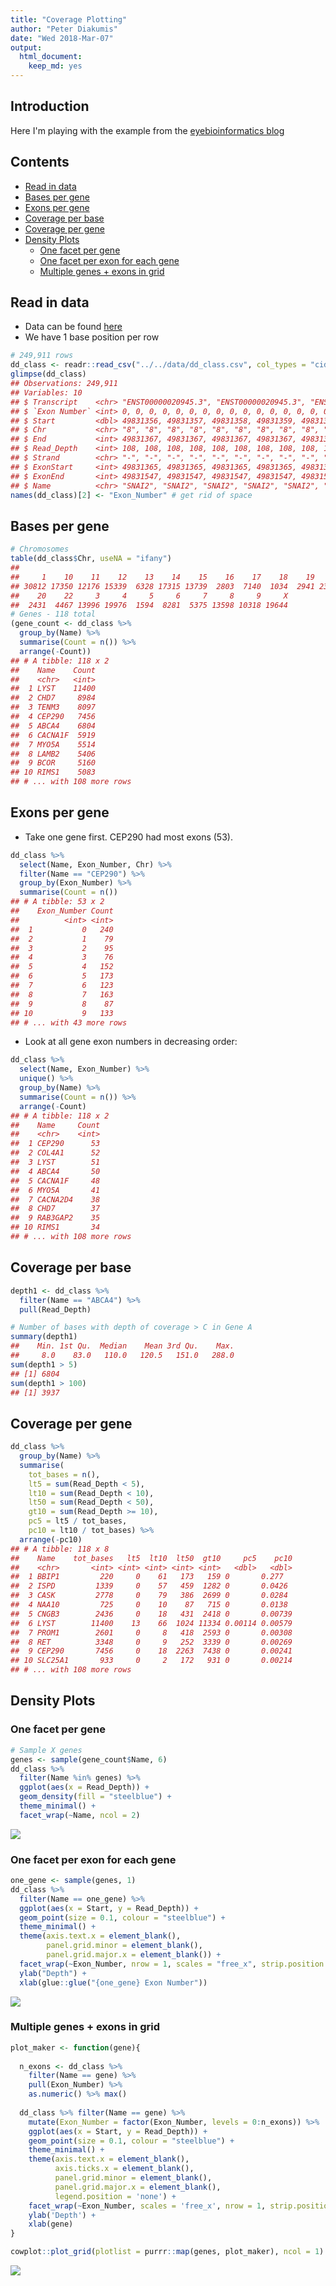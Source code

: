 ```yaml
---
title: "Coverage Plotting"
author: "Peter Diakumis"
date: "Wed 2018-Mar-07"
output: 
  html_document: 
    keep_md: yes
---
```




## Introduction

Here I'm playing with the example from the
[eyebioinformatics blog](http://davemcg.github.io/post/let-s-plot-3-base-pair-resolution-ngs-exome-coverage-plots-part-1)

## Contents
<!-- vim-markdown-toc GFM -->

* [Read in data](#read-in-data)
* [Bases per gene](#bases-per-gene)
* [Exons per gene](#exons-per-gene)
* [Coverage per base](#coverage-per-base)
* [Coverage per gene](#coverage-per-gene)
* [Density Plots](#density-plots)
    * [One facet per gene](#one-facet-per-gene)
    * [One facet per exon for each gene](#one-facet-per-exon-for-each-gene)
    * [Multiple genes + exons in grid](#multiple-genes--exons-in-grid)

<!-- vim-markdown-toc -->

## Read in data
* Data can be found
  [here](https://github.com/davemcg/Let_us_plot/raw/master/003_coverage/dd_class.csv)
* We have 1 base position per row


```r
# 249,911 rows
dd_class <- readr::read_csv("../../data/dd_class.csv", col_types = "cidciiciic")
glimpse(dd_class)
## Observations: 249,911
## Variables: 10
## $ Transcript    <chr> "ENST00000020945.3", "ENST00000020945.3", "ENST0...
## $ `Exon Number` <int> 0, 0, 0, 0, 0, 0, 0, 0, 0, 0, 0, 0, 0, 0, 0, 0, ...
## $ Start         <dbl> 49831356, 49831357, 49831358, 49831359, 49831360...
## $ Chr           <chr> "8", "8", "8", "8", "8", "8", "8", "8", "8", "8"...
## $ End           <int> 49831367, 49831367, 49831367, 49831367, 49831367...
## $ Read_Depth    <int> 108, 108, 108, 108, 108, 108, 108, 108, 108, 108...
## $ Strand        <chr> "-", "-", "-", "-", "-", "-", "-", "-", "-", "-"...
## $ ExonStart     <int> 49831365, 49831365, 49831365, 49831365, 49831365...
## $ ExonEnd       <int> 49831547, 49831547, 49831547, 49831547, 49831547...
## $ Name          <chr> "SNAI2", "SNAI2", "SNAI2", "SNAI2", "SNAI2", "SN...
names(dd_class)[2] <- "Exon_Number" # get rid of space
```

## Bases per gene


```r
# Chromosomes
table(dd_class$Chr, useNA = "ifany")
## 
##     1    10    11    12    13    14    15    16    17    18    19     2 
## 30812 17350 12176 15339  6328 17315 13739  2803  7140  1034  2941 23254 
##    20    22     3     4     5     6     7     8     9     X 
##  2431  4467 13996 19976  1594  8281  5375 13598 10318 19644
# Genes - 118 total
(gene_count <- dd_class %>%
  group_by(Name) %>% 
  summarise(Count = n()) %>% 
  arrange(-Count))
## # A tibble: 118 x 2
##    Name    Count
##    <chr>   <int>
##  1 LYST    11400
##  2 CHD7     8984
##  3 TENM3    8097
##  4 CEP290   7456
##  5 ABCA4    6804
##  6 CACNA1F  5919
##  7 MYO5A    5514
##  8 LAMB2    5406
##  9 BCOR     5160
## 10 RIMS1    5083
## # ... with 108 more rows
```

## Exons per gene 

* Take one gene first. CEP290 had most exons (53).


```r
dd_class %>%
  select(Name, Exon_Number, Chr) %>%
  filter(Name == "CEP290") %>%
  group_by(Exon_Number) %>%
  summarise(Count = n())
## # A tibble: 53 x 2
##    Exon_Number Count
##          <int> <int>
##  1           0   240
##  2           1    79
##  3           2    95
##  4           3    76
##  5           4   152
##  6           5   173
##  7           6   123
##  8           7   163
##  9           8    87
## 10           9   133
## # ... with 43 more rows
```

* Look at all gene exon numbers in decreasing order:


```r
dd_class %>% 
  select(Name, Exon_Number) %>% 
  unique() %>%
  group_by(Name) %>% 
  summarise(Count = n()) %>% 
  arrange(-Count)
## # A tibble: 118 x 2
##    Name     Count
##    <chr>    <int>
##  1 CEP290      53
##  2 COL4A1      52
##  3 LYST        51
##  4 ABCA4       50
##  5 CACNA1F     48
##  6 MYO5A       41
##  7 CACNA2D4    38
##  8 CHD7        37
##  9 RAB3GAP2    35
## 10 RIMS1       34
## # ... with 108 more rows
```

## Coverage per base


```r
depth1 <- dd_class %>% 
  filter(Name == "ABCA4") %>% 
  pull(Read_Depth)

# Number of bases with depth of coverage > C in Gene A
summary(depth1)
##    Min. 1st Qu.  Median    Mean 3rd Qu.    Max. 
##     8.0    83.0   110.0   120.5   151.0   288.0
sum(depth1 > 5)
## [1] 6804
sum(depth1 > 100)
## [1] 3937
```

## Coverage per gene


```r
dd_class %>% 
  group_by(Name) %>% 
  summarise(
    tot_bases = n(),
    lt5 = sum(Read_Depth < 5),
    lt10 = sum(Read_Depth < 10),
    lt50 = sum(Read_Depth < 50),
    gt10 = sum(Read_Depth >= 10),
    pc5 = lt5 / tot_bases,
    pc10 = lt10 / tot_bases) %>% 
  arrange(-pc10)
## # A tibble: 118 x 8
##    Name    tot_bases   lt5  lt10  lt50  gt10     pc5    pc10
##    <chr>       <int> <int> <int> <int> <int>   <dbl>   <dbl>
##  1 BBIP1         220     0    61   173   159 0       0.277  
##  2 ISPD         1339     0    57   459  1282 0       0.0426 
##  3 CASK         2778     0    79   386  2699 0       0.0284 
##  4 NAA10         725     0    10    87   715 0       0.0138 
##  5 CNGB3        2436     0    18   431  2418 0       0.00739
##  6 LYST        11400    13    66  1024 11334 0.00114 0.00579
##  7 PROM1        2601     0     8   418  2593 0       0.00308
##  8 RET          3348     0     9   252  3339 0       0.00269
##  9 CEP290       7456     0    18  2263  7438 0       0.00241
## 10 SLC25A1       933     0     2   172   931 0       0.00214
## # ... with 108 more rows
```

## Density Plots

### One facet per gene


```r
# Sample X genes
genes <- sample(gene_count$Name, 6)
dd_class %>% 
  filter(Name %in% genes) %>% 
  ggplot(aes(x = Read_Depth)) +
  geom_density(fill = "steelblue") +
  theme_minimal() +
  facet_wrap(~Name, ncol = 2) 
```

![](report_files/figure-html/one_facet_per_gene-1.png)<!-- -->

### One facet per exon for each gene


```r
one_gene <- sample(genes, 1)
dd_class %>%
  filter(Name == one_gene) %>% 
  ggplot(aes(x = Start, y = Read_Depth)) +
  geom_point(size = 0.1, colour = "steelblue") +
  theme_minimal() +
  theme(axis.text.x = element_blank(),
        panel.grid.minor = element_blank(),
        panel.grid.major.x = element_blank()) +
  facet_wrap(~Exon_Number, nrow = 1, scales = "free_x", strip.position = "bottom") +
  ylab("Depth") +
  xlab(glue::glue("{one_gene} Exon Number"))
```

![](report_files/figure-html/one_facet_per_exon-1.png)<!-- -->

### Multiple genes + exons in grid


```r
plot_maker <- function(gene){
  
  n_exons <- dd_class %>%
    filter(Name == gene) %>%
    pull(Exon_Number) %>%
    as.numeric() %>% max()
  
  dd_class %>% filter(Name == gene) %>%
    mutate(Exon_Number = factor(Exon_Number, levels = 0:n_exons)) %>%  
    ggplot(aes(x = Start, y = Read_Depth)) + 
    geom_point(size = 0.1, colour = "steelblue") +
    theme_minimal() +
    theme(axis.text.x = element_blank(), 
          axis.ticks.x = element_blank(), 
          panel.grid.minor = element_blank(), 
          panel.grid.major.x = element_blank(),
          legend.position = 'none') + 
    facet_wrap(~Exon_Number, scales = 'free_x', nrow = 1, strip.position = 'bottom') + 
    ylab('Depth') + 
    xlab(gene)
}
```


```r
cowplot::plot_grid(plotlist = purrr::map(genes, plot_maker), ncol = 1)
```

![](report_files/figure-html/plot_all-1.png)<!-- -->
